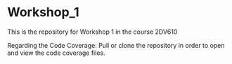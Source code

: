 # Workshop_1
This is the repository for Workshop 1 in the course 2DV610

Regarding the Code Coverage:
Pull or clone the repository in order to open and view the code coverage files. 
